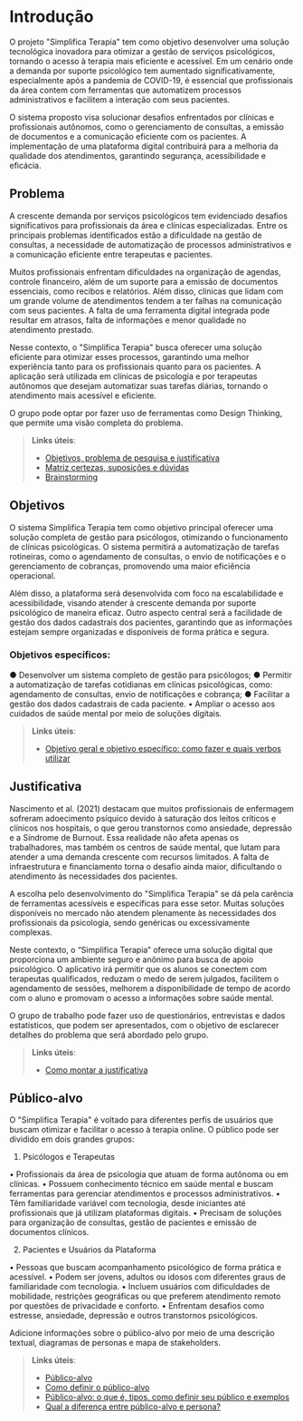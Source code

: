 # Introdução

<!--Texto descritivo com a visão geral do projeto abordado. Inclui o contexto, o problema, os objetivos, a justificativa e o público-alvo do projeto.-->

O projeto "Simplifica Terapia" tem como objetivo desenvolver uma solução tecnológica inovadora para otimizar a gestão de serviços psicológicos, tornando o acesso à terapia mais eficiente e acessível. Em um cenário onde a demanda por suporte psicológico tem aumentado significativamente, especialmente após a pandemia de COVID-19, é essencial que profissionais da área contem com ferramentas que automatizem processos administrativos e facilitem a interação com seus pacientes.

O sistema proposto visa solucionar desafios enfrentados por clínicas e profissionais autônomos, como o gerenciamento de consultas, a emissão de documentos e a comunicação eficiente com os pacientes. A implementação de uma plataforma digital contribuirá para a melhoria da qualidade dos atendimentos, garantindo segurança, acessibilidade e eficácia.



## Problema
A crescente demanda por serviços psicológicos tem evidenciado desafios significativos para profissionais da área e clínicas especializadas. Entre os principais problemas identificados estão a dificuldade na gestão de consultas, a necessidade de automatização de processos administrativos e a comunicação eficiente entre terapeutas e pacientes.

Muitos profissionais enfrentam dificuldades na organização de agendas, controle financeiro, além de um suporte para a emissão de documentos essenciais, como recibos e relatórios. Além disso, clínicas que lidam com um grande volume de atendimentos tendem a ter falhas na comunicação com seus pacientes. A falta de uma ferramenta digital integrada pode resultar em atrasos, falta de informações e menor qualidade no atendimento prestado.

Nesse contexto, o "Simplifica Terapia" busca oferecer uma solução eficiente para otimizar esses processos, garantindo uma melhor experiência tanto para os profissionais quanto para os pacientes. A aplicação será utilizada em clínicas de psicologia e por terapeutas autônomos que desejam automatizar suas tarefas diárias, tornando o atendimento mais acessível e eficiente.


O grupo pode optar por fazer uso de ferramentas como Design Thinking, que permite uma visão completa do problema.

> **Links úteis**:
> - [Objetivos, problema de pesquisa e justificativa](https://medium.com/@versioparole/objetivos-problema-de-pesquisa-e-justificativa-c98c8233b9c3)
> - [Matriz certezas, suposições e dúvidas](https://medium.com/educa%C3%A7%C3%A3o-fora-da-caixa/matriz-certezas-suposi%C3%A7%C3%B5es-e-d%C3%BAvidas-fa2263633655)
> - [Brainstorming](https://www.euax.com.br/2018/09/brainstorming/)

## Objetivos

O sistema Simplifica Terapia tem como objetivo principal oferecer uma solução completa de gestão para psicólogos, otimizando o funcionamento de clínicas psicológicas. O sistema permitirá a automatização de tarefas rotineiras, como o agendamento de consultas, o envio de notificações e o gerenciamento de cobranças, promovendo uma maior eficiência operacional.

Além disso, a plataforma será desenvolvida com foco na escalabilidade e acessibilidade, visando atender à crescente demanda por suporte psicológico de maneira eficaz. Outro aspecto central será a facilidade de gestão dos dados cadastrais dos pacientes, garantindo que as informações estejam sempre organizadas e disponíveis de forma prática e segura.


### Objetivos específicos:

●	Desenvolver um sistema completo de gestão para psicólogos;
●	Permitir a automatização de tarefas cotidianas em clínicas psicológicas, como: agendamento de consultas, envio de notificações e cobrança; 
●	Facilitar a gestão dos dados cadastrais de cada paciente.
•	Ampliar o acesso aos cuidados de saúde mental por meio de soluções digitais.

 
> **Links úteis**:
> - [Objetivo geral e objetivo específico: como fazer e quais verbos utilizar](https://blog.mettzer.com/diferenca-entre-objetivo-geral-e-objetivo-especifico/)


## Justificativa

Nascimento et al. (2021) destacam que muitos profissionais de enfermagem sofreram adoecimento psíquico devido à saturação dos leitos críticos e clínicos nos hospitais, o que gerou transtornos como ansiedade, depressão e a Síndrome de Burnout. Essa realidade não afeta apenas os trabalhadores, mas também os centros de saúde mental, que lutam para atender a uma demanda crescente com recursos limitados. A falta de infraestrutura e financiamento torna o desafio ainda maior, dificultando o atendimento às necessidades dos pacientes.

A escolha pelo desenvolvimento do "Simplifica Terapia" se dá pela carência de ferramentas acessíveis e específicas para esse setor. Muitas soluções disponíveis no mercado não atendem plenamente às necessidades dos profissionais da psicologia, sendo genéricas ou excessivamente complexas.

Neste contexto, o “Simplifica Terapia” oferece uma solução digital que proporciona um ambiente seguro e anônimo para busca de apoio psicológico. O aplicativo irá permitir que os alunos se conectem com terapeutas qualificados, reduzam o medo de serem julgados, facilitem o agendamento de sessões, melhorem a disponibilidade de tempo de acordo com o aluno e promovam o acesso a informações sobre saúde mental.


O grupo de trabalho pode fazer uso de questionários, entrevistas e dados estatísticos, que podem ser apresentados, com o objetivo de esclarecer detalhes do problema que será abordado pelo grupo.

> **Links úteis**:
> - [Como montar a justificativa](https://guiadamonografia.com.br/como-montar-justificativa-do-tcc/)

## Público-alvo

O "Simplifica Terapia" é voltado para diferentes perfis de usuários que buscam otimizar e facilitar o acesso à terapia online. O público pode ser dividido em dois grandes grupos:

1. Psicólogos e Terapeutas

•	Profissionais da área de psicologia que atuam de forma autônoma ou em clínicas.
•	Possuem conhecimento técnico em saúde mental e buscam ferramentas para gerenciar atendimentos e processos administrativos.
•	Têm familiaridade variável com tecnologia, desde iniciantes até profissionais que já utilizam plataformas digitais.
•	Precisam de soluções para organização de consultas, gestão de pacientes e emissão de documentos clínicos.

2. Pacientes e Usuários da Plataforma

•	Pessoas que buscam acompanhamento psicológico de forma prática e acessível.
•	Podem ser jovens, adultos ou idosos com diferentes graus de familiaridade com tecnologia.
•	Incluem usuários com dificuldades de mobilidade, restrições geográficas ou que preferem atendimento remoto por questões de privacidade e conforto.
•	Enfrentam desafios como estresse, ansiedade, depressão e outros transtornos psicológicos.


Adicione informações sobre o público-alvo por meio de uma descrição textual, diagramas de personas e mapa de stakeholders.

> **Links úteis**:
> - [Público-alvo](https://blog.hotmart.com/pt-br/publico-alvo/)
> - [Como definir o público-alvo](https://exame.com/pme/5-dicas-essenciais-para-definir-o-publico-alvo-do-seu-negocio/)
> - [Público-alvo: o que é, tipos, como definir seu público e exemplos](https://klickpages.com.br/blog/publico-alvo-o-que-e/)
> - [Qual a diferença entre público-alvo e persona?](https://rockcontent.com/blog/diferenca-publico-alvo-e-persona/)
